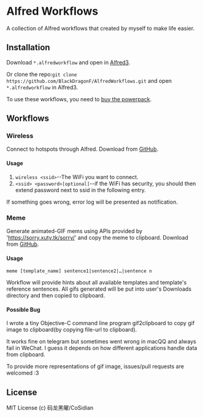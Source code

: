 # Alfred Workflows

A collection of Alfred workflows that created by myself to make life easier.

## Installation

Download `*.alfredworkflow` and open in [Alfred3](https://www.alfredapp.com/).

Or clone the repo:`git clone https://github.com/BlackDragonF/AlfredWorkflows.git` and open `*.alfredworkflow` in Alfred3.

To use these workflows, you need to [buy the powerpack](https://www.alfredapp.com/powerpack/).

## Workflows

### Wireless

Connect to hotspots through Alfred. Download from [GitHub](https://github.com/BlackDragonF/AlfredWorkflows/raw/master/Wireless/Wireless.alfredworkflow).

#### Usage

1. `wireless <ssid>`--The WiFi you want to connect.
2. `<ssid> <password>[optional]`--if the WiFi has security, you should then extend password next to ssid in the following entry.

If something goes wrong, error log will be presented as notification.

### Meme

Generate animated-GIF mems using APIs provided by 'https://sorry.xuty.tk/sorry/' and copy the meme to clipboard. Download from [GitHub](https://github.com/BlackDragonF/AlfredWorkflows/raw/master/Meme/Meme.alfredworkflow).

#### Usage

`meme [template_name] sentence1|sentence2|…|sentence n`

Workflow will provide hints about all available templates and template's reference sentences. All gifs generated will be put into user's Downloads directory and then copied to clipboard.

#### Possible Bug

I wrote a tiny Objective-C command line program gif2clipboard to copy gif image to clipboard(by copying file-url to clipboard). 

It works fine on telegram but sometimes went wrong in macQQ and always fail in WeChat. I guess it depends on how different applications handle data from clipboard.

To provide more representations of gif image, issues/pull requests are welcomed :3

## License

MIT License (c) 码龙黑曜/CoSidian
